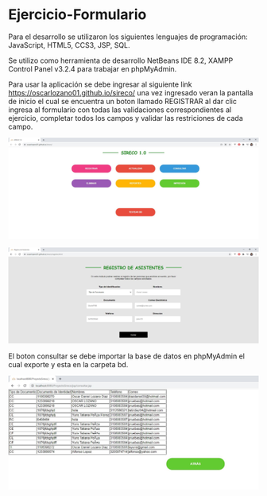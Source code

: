 # Ejercicio-Formulario
Para el desarrollo se utilizaron los siguientes lenguajes de programación: JavaScript, HTML5, CCS3, JSP, SQL.

Se utilizo como herramienta de desarrollo NetBeans IDE 8.2, XAMPP Control Panel v3.2.4 para trabajar en phpMyAdmin.

Para usar la aplicación se debe ingresar al siguiente link https://oscarlozano01.github.io/sireco/ una vez ingresado veran la pantalla de inicio el cual se encuentra un boton llamado REGISTRAR al dar clic ingresa al formulario con todas las validaciones correspondientes al ejercicio, completar todos los campos y validar las restriciones de cada campo.

![Alt text](/img/pantalla.JPG?raw=true "Optional Title")

![Alt text](/img/formulario.JPG?raw=true "Optional Title")

El boton consultar se debe importar la base de datos en phpMyAdmin el cual exporte y esta en la carpeta bd.

![Alt text](/img/consultar.JPG?raw=true "Optional Title")

